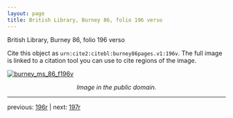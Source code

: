 ```yaml
---
layout: page
title: British Library, Burney 86, folio 196 verso
---
```


British Library, Burney 86, folio 196 verso

Cite this object as `urn:cite2:citebl:burney86pages.v1:196v`.  The full image is linked to a citation tool you can use to cite regions of the image.

[![burney_ms_86_f196v](http://www.homermultitext.org/iipsrv?IIIF=/project/homer/pyramidal/deepzoom/citebl/burney86imgs/v1/burney_ms_86_f196v.tif/full/800,/0/default.jpg)](http://www.homermultitext.org/ict2/?urn=urn:cite2:citebl:burney86imgs.v1:burney_ms_86_f196v) 

<p style="text-align: center; font-style: italic;">Image in the public domain.</p>

---

previous: [196r](../196r/) | next: [197r](../197r/)